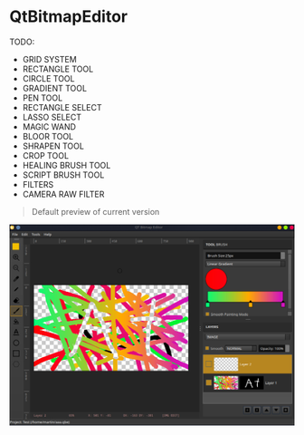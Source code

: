 # QtBitmapEditor

TODO:
* GRID SYSTEM
* RECTANGLE TOOL
* CIRCLE TOOL
* GRADIENT TOOL
* PEN TOOL
* RECTANGLE SELECT
* LASSO SELECT
* MAGIC WAND
* BLOOR TOOL
* SHRAPEN TOOL
* CROP TOOL
* HEALING BRUSH TOOL
* SCRIPT BRUSH TOOL
* FILTERS
* CAMERA RAW FILTER

> Default preview of current version
<img src="./doc/img1.png">

